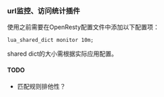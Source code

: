 ### url监控、访问统计插件

使用之前需要在OpenResty配置文件中添加以下配置项：

```
lua_shared_dict monitor 10m;
```

shared dict的大小需根据实际应用配置。


#### TODO

- 匹配规则排他性？